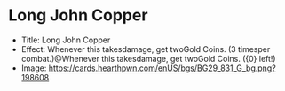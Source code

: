 # Long John Copper
- Title:  Long John Copper
- Effect:  Whenever this takesdamage, get twoGold Coins. (3 timesper combat.)@Whenever this takesdamage, get twoGold Coins. ({0} left!)
- Image:  https://cards.hearthpwn.com/enUS/bgs/BG29_831_G_bg.png?198608
